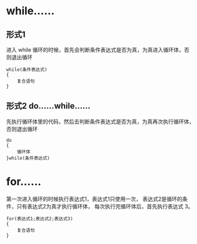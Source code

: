 # while……
## 形式1
进入 while 循环的时候，首先会判断条件表达式是否为真，为真进入循环体，否则退出循环
```
while(条件表达式)
{
	复合语句
}
```

## 形式2   do……while……
先执行循环体里的代码，然后去判断条件表达式是否为真，为真再次执行循环体，否则退出循环
```
do
{
	循环体
}while(条件表达式)
```

# for……
第一次进入循环的时候执行表达式1，表达式1只使用一次，
表达式2是循环的条件，只有表达式2为真才执行循环体，
每次执行完循环体后，首先执行表达式 3。
```
for(表达式1;表达式2;表达式3)
{
	复合语句
}
```